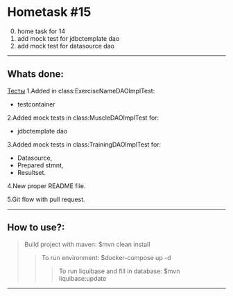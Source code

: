 # Hometask #15
0. home task for 14
1. add mock test for jdbctemplate dao
2. add mock test for datasource dao
___

## Whats done:
[Тесты](https://github.com/ieronim777/lecture15/tree/develop/src/test/java/by.itacademy.javaenterprise/dao)
1.Added in class:ExerciseNameDAOImplTest:
* testcontainer 

2.Added mock tests in class:MuscleDAOImplTest for:
* jdbctemplate dao 

3.Added mock tests in class:TrainingDAOImplTest for:
* Datasource,
* Prepared stmnt,
* Resultset.

4.New proper README file.

5.Git flow with pull request.
___
## How to use?:
>Build project with maven: $mvn clean install
>>To run environment: $docker-compose up -d
>>>To run liquibase and fill in database: $mvn liquibase:update
___

